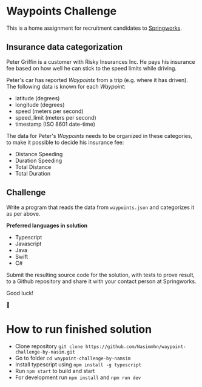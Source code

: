 # Waypoints Challenge

This is a home assignment for recruitment candidates to [Springworks](https://www.springworks.se).

## Insurance data categorization

Peter Griffin is a customer with Risky Insurances Inc. He pays his insurance fee based on how well he can stick to the speed limits while driving.

Peter's car has reported *Waypoints* from a trip (e.g. where it has driven). The following data is known for each *Waypoint*:

- latitude (degrees)
- longitude (degrees)
- speed (meters per second)
- speed_limit (meters per second)
- timestamp (ISO 8601 date-time)

The data for Peter's *Waypoints* needs to be organized in these categories, to make it possible to decide his insurance fee:

- Distance Speeding
- Duration Speeding
- Total Distance
- Total Duration


## Challenge

Write a program that reads the data from `waypoints.json` and categorizes it as per above.

**Preferred languages in solution**

- Typescript
- Javascript
- Java
- Swift
- C#

Submit the resulting source code for the solution, with tests to prove result, to a Github repository and share it with your contact person at Springworks.

Good luck!

:wave:


# How to run finished solution

- Clone repository `git clone https://github.com/Nasimmhn/waypoint-challenge-by-nasim.git`
- Go to folder `cd waypoint-challenge-by-namsim`
- Install typescript using `npm install -g typescript`
- Run `npm start` to build and start
- For development run `npm install` and `npm run dev`